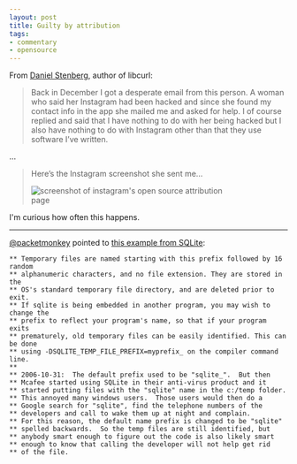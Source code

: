 ```yaml
---
layout: post
title: Guilty by attribution
tags:
- commentary
- opensource
---
```


From [Daniel Stenberg](http://daniel.haxx.se/blog/2016/01/19/subject-urgent-warning/), author of libcurl:

> Back in December I got a desperate email from this person. A woman who said her Instagram had been hacked and since she found my contact info in the app she mailed me and asked for help. I of course replied and said that I have nothing to do with her being hacked but I also have nothing to do with Instagram other than that they use software I’ve written.

…

> Here’s the Instagram screenshot she sent me…
>
> <img alt="screenshot of instagram's open source attribution page" src="http://daniel.haxx.se/blog/wp-content/uploads/2016/01/IMG_2156.jpg" style="max-width: 375px">

I'm curious how often this happens.

---

[@packetmonkey](https://twitter.com/packetmonkey/status/690954107708768256) pointed to [this example from SQLite](http://www.sqlite.org/cgi/src/artifact/3e57a24e2794a94d3cf2342c6d9a884888cd96bf?txt=1&ln=44-66):

```
** Temporary files are named starting with this prefix followed by 16 random
** alphanumeric characters, and no file extension. They are stored in the
** OS's standard temporary file directory, and are deleted prior to exit.
** If sqlite is being embedded in another program, you may wish to change the
** prefix to reflect your program's name, so that if your program exits
** prematurely, old temporary files can be easily identified. This can be done
** using -DSQLITE_TEMP_FILE_PREFIX=myprefix_ on the compiler command line.
**
** 2006-10-31:  The default prefix used to be "sqlite_".  But then
** Mcafee started using SQLite in their anti-virus product and it
** started putting files with the "sqlite" name in the c:/temp folder.
** This annoyed many windows users.  Those users would then do a 
** Google search for "sqlite", find the telephone numbers of the
** developers and call to wake them up at night and complain.
** For this reason, the default name prefix is changed to be "sqlite" 
** spelled backwards.  So the temp files are still identified, but
** anybody smart enough to figure out the code is also likely smart
** enough to know that calling the developer will not help get rid
** of the file.
```    
